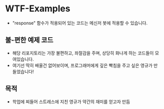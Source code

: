 # WTF-Examples
- "response" 함수가 적용되어 있는 코드는 메신저 봇에 적용할 수 있습니다.

## 불-편한 예제 코드
- 해당 리포지토리는 가장 불편하고, 좌절감을 주며, 상당히 화나게 하는 코드들이 모여있습니다.
- 여기선 딱히 배울건 없어보이며, 프로그래머에게 깊은 빡침을 주고 싶은 영규가 만들었습니다!
## 목적
- 학업에 찌들어 스트레스에 지친 영규가 약간의 재미를 얻고자 만듬
